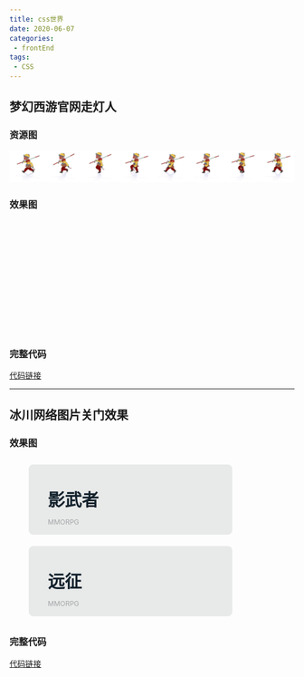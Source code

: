 ```yaml
---
title: css世界
date: 2020-06-07
categories:
 - frontEnd
tags:
 - CSS
---
```


## 梦幻西游官网走灯人
### 资源图
![](../../.vuepress/public/article/folder1/csswalkflash/monkey.png)
### 效果图
<style>
@keyframes move {
  from {
    background-position-x: 0
  }
  to {
    background-position-x: -1600px
  }
}
</style>
<div style="
width:200px;
height:200px;
background:url(https://wavedanger.github.io/blog/article/folder1/csswalkflash/monkey.png) no-repeat left top;animation:move 1.4s steps(8) infinite;"></div>

### 完整代码
[代码链接](https://codepen.io/wavedanger/pen/abdOEpK?editors=1100)

---

## 冰川网络图片关门效果
### 效果图
<style>
  .p1 {
  list-style-type: none;
}

.p1::after {
  content: "";
  display: block;
  clear: both;
}

.p1 li {
  float: left;
  width: 292px;
  height: 48px;
  padding: 38px 34px;
  border-radius: 8px;
  background-color: #e8e9e9;
  position: relative;
  overflow: hidden;
  margin: 10px;
}

.p1 li:hover .left {
  left: 0;
}

.p1 li:hover .right {
  right: 0;
}

.p1 li img {
  position: absolute;
  right: 0;
  top: 0;
  z-index: 1;
}

.p1 li h1 {
  margin: 0;
  font-size: 30px;
  font-weight: 600;
  color: #13222d;
  position: relative;
  z-index: 1;
}

.p1 li p {
  font-size: 12px;
  color: #a4a7a8;
  position: relative;
  z-index: 1;
}

.p1 .left, .right {
  z-index: 3;
  position: absolute;
  top: 0;
  transition: all .5s;
  height: 125px;
}

.p1 .left {
  left: -240px;
  width: 240px;
}

.p1 .left-1 {
  background: #1A2934 url(https://wavedanger.github.io/blog/article/folder1/cssp1/ywz_font.png);
}

.p1 .left-2 {
  background: #1A2934 url(https://wavedanger.github.io/blog/article/folder1/cssp1/yz_font.png);
}

.p1 .right {
  right: -120px;
  padding: 34px 0 0 21px;
  width: 99px;
  height: 91px;
  background-color: #4E9ED5;
}

.p1 .right a {
  text-decoration: none;
  display: block;
  font-size: 12px;
  padding: 7px 15px;
  width: 48px;
  margin-bottom: 5px;
  line-height: 12px;
  text-align: center;
  border-radius: 6px;
  border: 1px solid #bad9ef;
  color: #fff;
}

.p1 .right a:hover {
  background-color: #d4af46;
  border-color: #d4af46;
}
</style>
<ul class="p1">
  <li>
    <img src="https://wavedanger.github.io/blog/article/folder1/cssp1/ywz_game.jpg" alt="">
    <h1>影武者</h1>
    <p>MMORPG</p>
     <div class="left left-1"></div>
     <div class="right">
       <a href="">进入官网</a>
       <a href="">游戏论坛</a>
    </div>
  </li>
  <li>
     <img src="https://wavedanger.github.io/blog/article/folder1/cssp1/yz_game.jpg" alt="">
    <h1>远征</h1>
    <p>MMORPG</p>
     <div class="left left-2"></div>
     <div class="right">
       <a href="">进入官网</a>
       <a href="">游戏论坛</a>
    </div>
  </li>
</ul>

### 完整代码
[代码链接](https://codepen.io/wavedanger/pen/oNbYaRy)